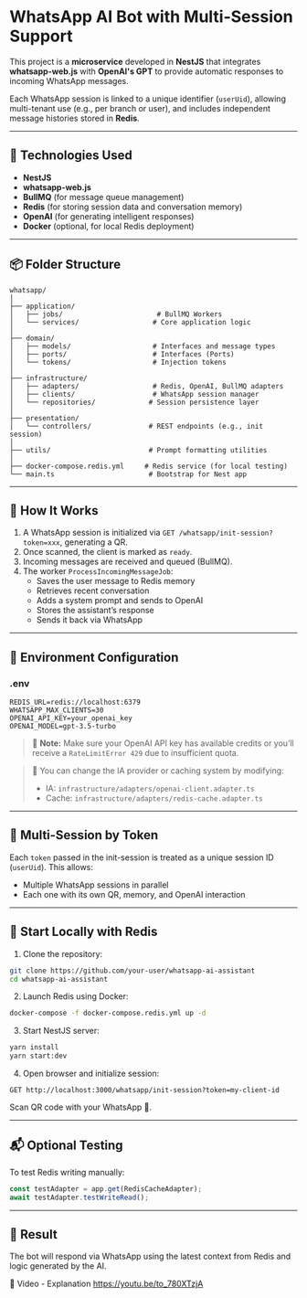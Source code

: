 # WhatsApp AI Bot with Multi-Session Support

This project is a **microservice** developed in **NestJS** that integrates **whatsapp-web.js** with **OpenAI's GPT** to provide automatic responses to incoming WhatsApp messages.

Each WhatsApp session is linked to a unique identifier (`userUid`), allowing multi-tenant use (e.g., per branch or user), and includes independent message histories stored in **Redis**.

---

## 🚀 Technologies Used

- **NestJS**
- **whatsapp-web.js**
- **BullMQ** (for message queue management)
- **Redis** (for storing session data and conversation memory)
- **OpenAI** (for generating intelligent responses)
- **Docker** (optional, for local Redis deployment)

---

## 📦 Folder Structure

```
whatsapp/
│
├── application/
│   ├── jobs/                       # BullMQ Workers
│   └── services/                  # Core application logic
│
├── domain/
│   ├── models/                    # Interfaces and message types
│   ├── ports/                     # Interfaces (Ports)
│   └── tokens/                    # Injection tokens
│
├── infrastructure/
│   ├── adapters/                  # Redis, OpenAI, BullMQ adapters
│   ├── clients/                   # WhatsApp session manager
│   └── repositories/             # Session persistence layer
│
├── presentation/
│   └── controllers/              # REST endpoints (e.g., init session)
│
├── utils/                        # Prompt formatting utilities
│
├── docker-compose.redis.yml     # Redis service (for local testing)
└── main.ts                       # Bootstrap for Nest app
```

---

## 🧠 How It Works

1. A WhatsApp session is initialized via `GET /whatsapp/init-session?token=xxx`, generating a QR.
2. Once scanned, the client is marked as `ready`.
3. Incoming messages are received and queued (BullMQ).
4. The worker `ProcessIncomingMessageJob`:
   - Saves the user message to Redis memory
   - Retrieves recent conversation
   - Adds a system prompt and sends to OpenAI
   - Stores the assistant’s response
   - Sends it back via WhatsApp

---

## 📂 Environment Configuration

### .env

```env
REDIS_URL=redis://localhost:6379
WHATSAPP_MAX_CLIENTS=30
OPENAI_API_KEY=your_openai_key
OPENAI_MODEL=gpt-3.5-turbo
```

> 📝 **Note:** Make sure your OpenAI API key has available credits or you’ll receive a `RateLimitError 429` due to insufficient quota.

> 🧩 You can change the IA provider or caching system by modifying:
>
> - IA: `infrastructure/adapters/openai-client.adapter.ts`
> - Cache: `infrastructure/adapters/redis-cache.adapter.ts`

---

## 🔁 Multi-Session by Token

Each `token` passed in the init-session is treated as a unique session ID (`userUid`). This allows:

- Multiple WhatsApp sessions in parallel
- Each one with its own QR, memory, and OpenAI interaction

---

## 🐳 Start Locally with Redis

1. Clone the repository:

```bash
git clone https://github.com/your-user/whatsapp-ai-assistant
cd whatsapp-ai-assistant
```

2. Launch Redis using Docker:

```bash
docker-compose -f docker-compose.redis.yml up -d
```

3. Start NestJS server:

```bash
yarn install
yarn start:dev
```

4. Open browser and initialize session:

```
GET http://localhost:3000/whatsapp/init-session?token=my-client-id
```

Scan QR code with your WhatsApp 👀.

---

## 📬 Optional Testing

To test Redis writing manually:

```ts
const testAdapter = app.get(RedisCacheAdapter);
await testAdapter.testWriteRead();
```

---

## 🧪 Result

The bot will respond via WhatsApp using the latest context from Redis and logic generated by the AI.

🎥 Video - Explanation
https://youtu.be/to_780XTzjA



